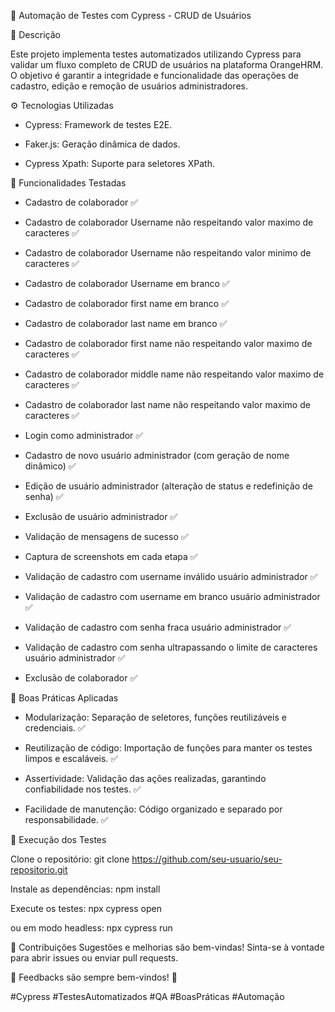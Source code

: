 📌 Automação de Testes com Cypress - CRUD de Usuários

📖 Descrição

Este projeto implementa testes automatizados utilizando Cypress para validar um fluxo completo de CRUD de usuários na plataforma OrangeHRM. O objetivo é garantir a integridade e funcionalidade das operações de cadastro, edição e remoção de usuários administradores.


⚙️ Tecnologias Utilizadas

- Cypress: Framework de testes E2E.

- Faker.js: Geração dinâmica de dados.

- Cypress Xpath: Suporte para seletores XPath.


🚀 Funcionalidades Testadas

- Cadastro de colaborador ✅

- Cadastro de colaborador Username não respeitando valor maximo de caracteres ✅

- Cadastro de colaborador Username não respeitando valor minimo de caracteres ✅

- Cadastro de colaborador Username em branco ✅

- Cadastro de colaborador first name em branco ✅

- Cadastro de colaborador last name em branco ✅

- Cadastro de colaborador first name não respeitando valor maximo de caracteres ✅

- Cadastro de colaborador middle name não respeitando valor maximo de caracteres ✅

- Cadastro de colaborador last name não respeitando valor maximo de caracteres ✅
  
- Login como administrador ✅

- Cadastro de novo usuário administrador (com geração de nome dinâmico) ✅

- Edição de usuário administrador (alteração de status e redefinição de senha) ✅

- Exclusão de usuário administrador ✅

- Validação de mensagens de sucesso ✅

- Captura de screenshots em cada etapa ✅

- Validação de cadastro com username inválido usuário administrador ✅

- Validação de cadastro com username em branco usuário administrador ✅

- Validação de cadastro com senha fraca usuário administrador ✅

- Validação de cadastro com senha ultrapassando o limite de caracteres usuário administrador ✅

- Exclusão de colaborador ✅

 
📌 Boas Práticas Aplicadas
- Modularização: Separação de seletores, funções reutilizáveis e credenciais. ✅

- Reutilização de código: Importação de funções para manter os testes limpos e escaláveis. ✅

- Assertividade: Validação das ações realizadas, garantindo confiabilidade nos testes. ✅

- Facilidade de manutenção: Código organizado e separado por responsabilidade. ✅


🔧 Execução dos Testes

Clone o repositório:
git clone https://github.com/seu-usuario/seu-repositorio.git

Instale as dependências:
npm install

Execute os testes:
npx cypress open

ou em modo headless:
npx cypress run


📌 Contribuições
Sugestões e melhorias são bem-vindas! Sinta-se à vontade para abrir issues ou enviar pull requests.


📢 Feedbacks são sempre bem-vindos! 🚀


#Cypress #TestesAutomatizados #QA #BoasPráticas #Automação
